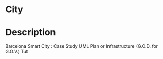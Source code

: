 # City
# Description
Barcelona Smart City : Case Study
UML
Plan or Infrastructure (G.O.D. for G.O.V.)
Tut